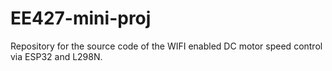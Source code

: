 # EE427-mini-proj
Repository for the source code of the WIFI enabled DC motor speed control via ESP32 and L298N.
